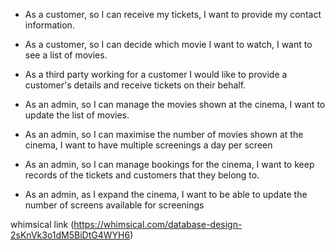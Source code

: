 - As a customer, so I can receive my tickets, I want to provide my contact information.
- As a customer, so I can decide which movie I want to watch, I want to see a list of movies.

- As a third party working for a customer I would like to provide a customer's details and receive tickets on their behalf.

- As an admin, so I can manage the movies shown at the cinema, I want to update the list of movies.
- As an admin, so I can maximise the number of movies shown at the cinema, I want to have multiple screenings a day per screen
- As an admin, so I can manage bookings for the cinema, I want to keep records of the tickets and customers that they belong to.
- As an admin, as I expand the cinema, I want to be able to update the number of screens available for screenings

whimsical link (https://whimsical.com/database-design-2sKnVk3o1dM5BiDtG4WYH6)